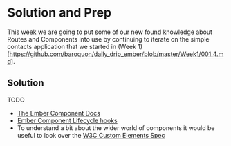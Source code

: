 # Solution and Prep

This week we are going to put some of our new found knowledge about Routes and Components into use by continuing to iterate on the simple contacts application that we started in (Week 1)[https://github.com/baroquon/daily_drip_ember/blob/master/Week1/001.4.md].

## Solution

TODO

* [The Ember Component Docs](http://emberjs.com/api/classes/Ember.Component.html)
* [Ember Component Lifecycle hooks](https://guides.emberjs.com/v2.6.0/components/the-component-lifecycle/)
* To understand a bit about the wider world of components it would be useful to look over the [W3C Custom Elements Spec](http://w3c.github.io/webcomponents/spec/custom/)
